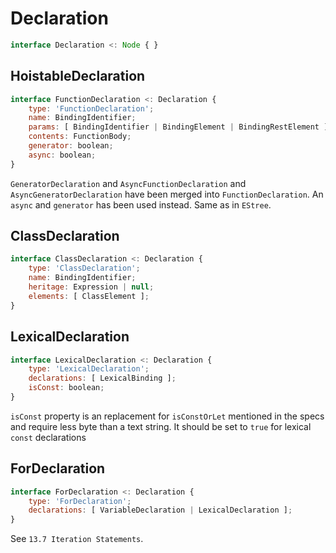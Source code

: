 # Declaration

```js
interface Declaration <: Node { }
```

## HoistableDeclaration

```js
interface FunctionDeclaration <: Declaration {
    type: 'FunctionDeclaration';
    name: BindingIdentifier;
    params: [ BindingIdentifier | BindingElement | BindingRestElement ];
    contents: FunctionBody;
    generator: boolean;
    async: boolean;
}
```

`GeneratorDeclaration` and `AsyncFunctionDeclaration` and `AsyncGeneratorDeclaration` have been
merged into `FunctionDeclaration`. An `async` and `generator` has been used instead. Same as in `EStree`.

## ClassDeclaration

```js
interface ClassDeclaration <: Declaration {
    type: 'ClassDeclaration';
    name: BindingIdentifier;
    heritage: Expression | null;
    elements: [ ClassElement ];
}
```

## LexicalDeclaration

```js
interface LexicalDeclaration <: Declaration {
    type: 'LexicalDeclaration';
    declarations: [ LexicalBinding ];
    isConst: boolean;
}
```
`isConst` property is an replacement for `isConstOrLet` mentioned in the specs and require less byte than a text string.
It should be set to `true` for lexical `const` declarations


## ForDeclaration

```js
interface ForDeclaration <: Declaration {
    type: 'ForDeclaration';
    declarations: [ VariableDeclaration | LexicalDeclaration ];
}

```

See `13.7 Iteration Statements`.

